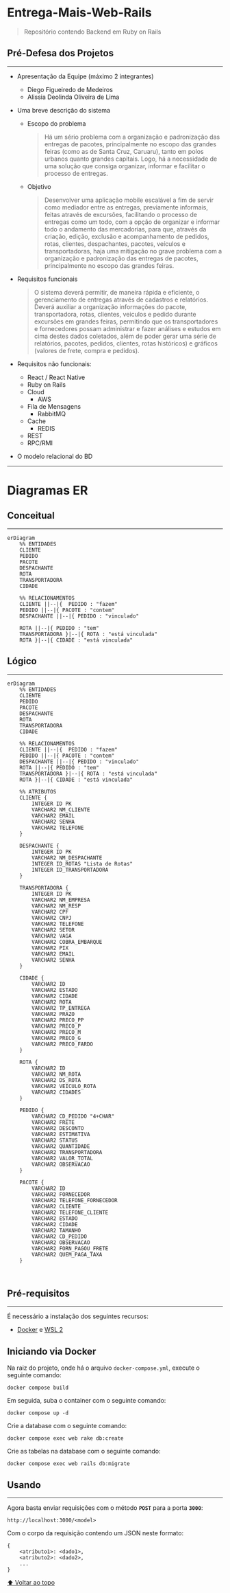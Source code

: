 # Entrega-Mais-Web-Rails

> Repositório contendo Backend em Ruby on Rails

## Pré-Defesa dos Projetos

---

- Apresentação da Equipe (máximo 2 integrantes)
	- Diego Figueiredo de Medeiros
	- Alissia Deolinda Oliveira de Lima
- Uma breve descrição do sistema
	- Escopo do problema
		> Há um sério problema com a organização e padronização das entregas de pacotes, principalmente no escopo das grandes feiras (como as de Santa Cruz, Caruaru), tanto em polos urbanos quanto grandes capitais. Logo, há a necessidade de uma solução que consiga organizar, informar e facilitar o processo de entregas.
	- Objetivo 
		> Desenvolver uma aplicação mobile escalável  a fim de servir como mediador entre as entregas, previamente informais, feitas através de excursões, facilitando o processo de entregas como um todo, com a opção de organizar e informar todo o andamento das mercadorias, para que, através da criação, edição, exclusão e acompanhamento de pedidos, rotas, clientes, despachantes, pacotes, veículos e transportadoras, haja uma mitigação no grave problema com a organização e padronização das entregas de pacotes, principalmente no escopo das grandes feiras.
- Requisitos funcionais
	> O sistema deverá permitir, de maneira rápida e eficiente, o gerenciamento de entregas através de cadastros e relatórios. Deverá auxiliar a organização informações do pacote, transportadora, rotas, clientes, veiculos e pedido durante excursões em grandes feiras, permitindo que os transportadores e fornecedores possam administrar e fazer análises e estudos em cima destes dados coletados, além de poder gerar uma série de relatórios, pacotes, pedidos, clientes, rotas históricos) e gráficos (valores de frete, compra e pedidos).

- Requisitos não funcionais:
	- React / React Native
	- Ruby on Rails
	- Cloud
		- AWS
	- Fila de Mensagens
		- RabbitMQ
	- Cache
		- REDIS
	- REST
	- RPC/RMI

- O modelo relacional do BD


---
# Diagramas ER
## Conceitual
---
```mermaid
erDiagram
	%% ENTIDADES
	CLIENTE
	PEDIDO
	PACOTE
	DESPACHANTE
	ROTA
	TRANSPORTADORA
	CIDADE

	%% RELACIONAMENTOS
	CLIENTE ||--|{  PEDIDO : "fazem"
	PEDIDO ||--|{ PACOTE : "contem"
	DESPACHANTE ||--|{ PEDIDO : "vinculado"

	ROTA ||--|{ PEDIDO : "tem"
	TRANSPORTADORA }|--|{ ROTA : "está vinculada"
	ROTA }|--|{ CIDADE : "está vinculada"
```
## Lógico
---
```mermaid
erDiagram
	%% ENTIDADES
	CLIENTE
	PEDIDO
	PACOTE
	DESPACHANTE
	ROTA
	TRANSPORTADORA
	CIDADE

	%% RELACIONAMENTOS
	CLIENTE ||--|{  PEDIDO : "fazem"
	PEDIDO ||--|{ PACOTE : "contem"
	DESPACHANTE ||--|{ PEDIDO : "vinculado"
	ROTA ||--|{ PEDIDO : "tem"
	TRANSPORTADORA }|--|{ ROTA : "está vinculada"
	ROTA }|--|{ CIDADE : "está vinculada"

	%% ATRIBUTOS
	CLIENTE {
		INTEGER ID PK
		VARCHAR2 NM_CLIENTE
		VARCHAR2 EMAIL
		VARCHAR2 SENHA
		VARCHAR2 TELEFONE
	}

	DESPACHANTE {
		INTEGER ID PK
		VARCHAR2 NM_DESPACHANTE
		INTEGER ID_ROTAS "Lista de Rotas"
		INTEGER ID_TRANSPORTADORA
	}

	TRANSPORTADORA {
		INTEGER ID PK
		VARCHAR2 NM_EMPRESA
		VARCHAR2 NM_RESP
		VARCHAR2 CPF
		VARCHAR2 CNPJ
		VARCHAR2 TELEFONE
		VARCHAR2 SETOR
		VARCHAR2 VAGA
		VARCHAR2 COBRA_EMBARQUE
		VARCHAR2 PIX
		VARCHAR2 EMAIL
		VARCHAR2 SENHA
	}

	CIDADE {
		VARCHAR2 ID
		VARCHAR2 ESTADO
		VARCHAR2 CIDADE
		VARCHAR2 ROTA
		VARCHAR2 TP_ENTREGA
		VARCHAR2 PRAZO
		VARCHAR2 PRECO_PP
		VARCHAR2 PRECO_P
		VARCHAR2 PRECO_M
		VARCHAR2 PRECO_G
		VARCHAR2 PRECO_FARDO
	}

	ROTA {
		VARCHAR2 ID
		VARCHAR2 NM_ROTA
		VARCHAR2 DS_ROTA
		VARCHAR2 VEICULO_ROTA
		VARCHAR2 CIDADES
	}

	PEDIDO {
		VARCHAR2 CD_PEDIDO "4+CHAR"
		VARCHAR2 FRETE
		VARCHAR2 DESCONTO
		VARCHAR2 ESTIMATIVA
		VARCHAR2 STATUS
		VARCHAR2 QUANTIDADE
		VARCHAR2 TRANSPORTADORA
		VARCHAR2 VALOR_TOTAL
		VARCHAR2 OBSERVACAO
	}

	PACOTE {
		VARCHAR2 ID
		VARCHAR2 FORNECEDOR
		VARCHAR2 TELEFONE_FORNECEDOR
		VARCHAR2 CLIENTE
		VARCHAR2 TELEFONE_CLIENTE
		VARCHAR2 ESTADO
		VARCHAR2 CIDADE
		VARCHAR2 TAMANHO
		VARCHAR2 CD_PEDIDO
		VARCHAR2 OBSERVACAO
		VARCHAR2 FORN_PAGOU_FRETE
		VARCHAR2 QUEM_PAGA_TAXA
	}



```

## Pré-requisitos
---

É necessário a instalação dos seguintes recursos:

- [Docker](https://docs.docker.com/get-docker/) e [WSL 2](https://docs.microsoft.com/en-us/windows/wsl/install)

## Iniciando via Docker
Na raiz do projeto, onde há o arquivo `docker-compose.yml`, execute o seguinte comando:
```
docker compose build
```

Em seguida, suba o container com o seguinte comando:
```
docker compose up -d
```

Crie a database com o seguinte comando:
```
docker compose exec web rake db:create
```

Crie as tabelas na database com o seguinte comando:
```
docker compose exec web rails db:migrate
```
<!--
- Será criado volumes gerenciados pelo próprio **Docker** na sua maquina local, a fim de persistir os dados
- **RabbitMQ** será iniciado na porta **`5672`**
	- **Management Console** será iniciado na porta **`15672`**
	- user: **`ifpb`**
	- password: **`ifpb`**
- **Postgres** serão iniciados na porta **`5432`**
	- **pgAdmin** será iniciado na porta **`5050`**
	- user: **`ifpb`**
	- password: **`ifpb`** -->


## Usando
--- 
Agora basta enviar requisições com o método **`POST`** para a porta **`3000`**:
```
http://localhost:3000/<model>
```
Com o corpo da requisição contendo um JSON neste formato:
```
{
	<atributo1>: <dado1>,
	<atributo2>: <dado2>,
	...
}
```

[⬆ Voltar ao topo](#Entrega-Mais-Web-Rails)


<!-- # README

This README would normally document whatever steps are necessary to get the
application up and running.

Things you may want to cover:

* Ruby version

* System dependencies

* Configuration

* Database creation

* Database initialization

* How to run the test suite

* Services (job queues, cache servers, search engines, etc.)

* Deployment instructions

* ... -->
